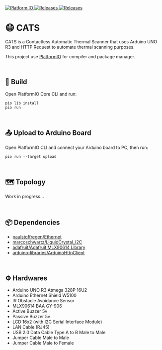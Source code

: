 <a href="https://github.com/ezralazuardy/cats/actions/workflows/platformio-ci.yml">
  <img src="https://github.com/ezralazuardy/cats/actions/workflows/platformio-ci.yml/badge.svg" alt="Platform IO" target="_blank" rel="noopener noreferrer">
</a>

<a href="https://github.com/ezralazuardy/cats/releases">
  <img src="https://img.shields.io/github/v/release/ezralazuardy/cats" alt="Releases" target="_blank" rel="noopener noreferrer">
</a>

<a href="https://github.com/ezralazuardy/cats/blob/master/LICENSE">
  <img src="https://img.shields.io/github/license/ezralazuardy/cats" alt="Releases" target="_blank" rel="noopener noreferrer">
</a>

# 😷 CATS

CATS is a Contactless Automatic Thermal Scanner that uses Arduino UNO R3 and HTTP Request to automate thermal scanning purposes.

This project use [PlatformIO](https://platformio.org) for compiler and package manager.

<br/>

## 🔨 Build

Open PlatformIO Core CLI and run:

```
pio lib install
pio run
````

<br/>

## 📤 Upload to Arduino Board

Open PlatformIO CLI and connect your Arduino board to PC, then run:

```
pio run --target upload
````

<br/>

## 🗺️ Topology

Work in progress...

<br/>

## 📦 Dependencies

- [paulstoffregen/Ethernet](https://platformio.org/lib/show/134/Ethernet/examples?file=LinkStatus.ino)
- [marcoschwartz/LiquidCrystal_I2C](https://platformio.org/lib/show/576/LiquidCrystal_I2C)
- [adafruit/Adafruit MLX90614 Library](https://platformio.org/lib/show/782/Adafruit%20MLX90614%20Library)
- [arduino-libraries/ArduinoHttpClient](https://platformio.org/lib/show/798/ArduinoHttpClient)

<br/>

## ⚙️ Hardwares

- Arduino UNO R3 Atmega 328P 16U2
- Arduino Ethernet Shield W5100
- IR Obstacle Avoidance Sensor
- MLX90614 BAA GY-906
- Active Buzzer 5v
- Passive Buzzer 5v
- LCD 16x2 (with I2C Serial Interface Module)
- LAN Cable (RJ45)
- USB 2.0 Data Cable Type A to B Male to Male
- Jumper Cable Male to Male
- Jumper Cable Male to Female
